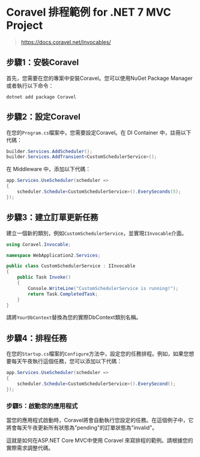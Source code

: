 # Coravel 排程範例 for .NET 7 MVC Project

>https://docs.coravel.net/Invocables/


## 步驟1：安裝Coravel

首先，您需要在您的專案中安裝Coravel。您可以使用NuGet Package Manager或者執行以下命令：

```
dotnet add package Coravel
```

## 步驟2：設定Coravel

在您的`Program.cs`檔案中，您需要設定Coravel。在 DI Container 中，註冊以下代碼：

```csharp
builder.Services.AddScheduler();
builder.Services.AddTransient<CustomSchedulerService>();
```

在 Middleware 中，添加以下代碼：

```csharp
app.Services.UseScheduler(scheduler =>
{
    scheduler.Schedule<CustomSchedulerService>().EverySeconds(5);
});
```

## 步驟3：建立訂單更新任務

建立一個新的類別，例如`CustomSchedulerService`，並實現`IInvocable`介面。

```csharp
using Coravel.Invocable;

namespace WebApplication2.Services;

public class CustomSchedulerService : IInvocable
{
    public Task Invoke()
    {
        Console.WriteLine("CustomSchedulerService is running!");
        return Task.CompletedTask;
    }
}
```

請將`YourDbContext`替換為您的實際DbContext類別名稱。

## 步驟4：排程任務

在您的`Startup.cs`檔案的`Configure`方法中，設定您的任務排程。例如，如果您想要每天午夜執行這個任務，您可以添加以下代碼：

```csharp
app.Services.UseScheduler(scheduler =>
{
    scheduler.Schedule<CustomSchedulerService>().EverySecond();
});
```

### 步驟5：啟動您的應用程式

當您的應用程式啟動時，Coravel將會自動執行您設定的任務。在這個例子中，它將會每天午夜更新所有狀態為"pending"的訂單狀態為"invalid"。

這就是如何在ASP.NET Core MVC中使用 Coravel 來寫排程的範例。請根據您的實際需求調整代碼。
